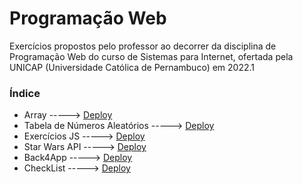 # Programação Web

Exercícios propostos pelo professor ao decorrer da disciplina de Programação Web do curso de Sistemas para Internet, ofertada pela UNICAP (Universidade Católica de Pernambuco) em 2022.1

### Índice

- Array -----> [Deploy](https://pw-exercicio-array.surge.sh/)
- Tabela de Números Aleatórios -----> [Deploy](http://pw-exercicio-tabela-num.surge.sh/)
- Exercícios JS -----> [Deploy](https://pw-exercicios-js.surge.sh/)
- Star Wars API -----> [Deploy](http://star-wars-api-characters.surge.sh/)
- Back4App -----> [Deploy](http://watchlist-api.surge.sh/)
- CheckList -----> [Deploy](https://pw-checklist.surge.sh/)